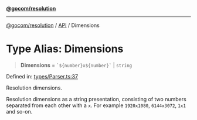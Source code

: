 [**@gocom/resolution**](../README.md)

***

[@gocom/resolution](../README.md) / [API](../Public/API.md) / Dimensions

# Type Alias: Dimensions

> **Dimensions** = `` `${number}x${number}` `` \| `string`

Defined in: [types/Parser.ts:37](https://github.com/gocom/resolution/blob/fe38df115b0206b77ced4aa3e6fe703da1f4cca1/src/types/Parser.ts#L37)

Resolution dimensions.

Resolution dimensions as a string presentation, consisting of two numbers separated from each other with a `x`. For
example `1920x1080`, `6144x3072`, `1x1` and so-on.
